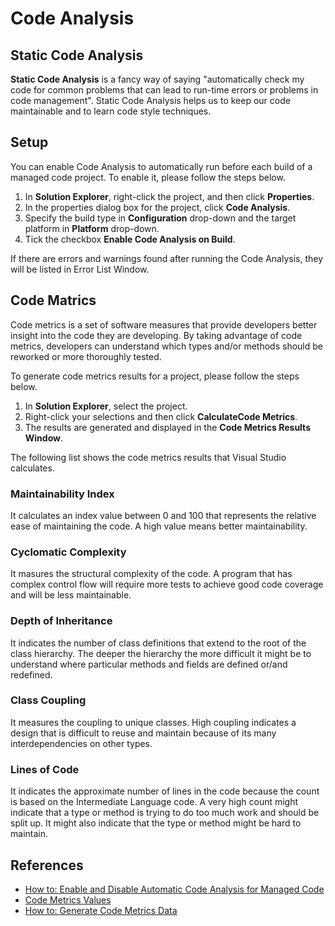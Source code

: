 # Code Analysis

## Static Code Analysis
**Static Code Analysis** is a fancy way of saying "automatically check my code for common problems that can lead to run-time errors or problems in code management". Static Code Analysis helps us to keep our code maintainable and to learn code style techniques.

## Setup
You can enable Code Analysis to automatically run before each build of a managed code project. To enable it, please follow the steps below.
 1. In **Solution Explorer**, right-click the project, and then click **Properties**.
 2. In the properties dialog box for the project, click **Code Analysis**.
 3. Specify the build type in **Configuration** drop-down and the target platform in **Platform** drop-down.
 4. Tick the checkbox **Enable Code Analysis on Build**.
 
If there are errors and warnings found after running the Code Analysis, they will be listed in Error List Window.

## Code Matrics
Code metrics is a set of software measures that provide developers better insight into the code they are developing. By taking advantage of code metrics, developers can understand which types and/or methods should be reworked or more thoroughly tested.

To generate code metrics results for a project, please follow the steps below.
 1. In **Solution Explorer**, select the project.
 2. Right-click your selections and then click **CalculateCode Metrics**.
 3. The results are generated and displayed in the **Code Metrics Results Window**.
 
The following list shows the code metrics results that Visual Studio calculates.

### Maintainability Index
It calculates an index value between 0 and 100 that represents the relative ease of maintaining the code. A high value means better maintainability.

### Cyclomatic Complexity
It masures the structural complexity of the code. A program that has complex control flow will require more tests to achieve good code coverage and will be less maintainable.

### Depth of Inheritance
It indicates the number of class definitions that extend to the root of the class hierarchy. The deeper the hierarchy the more difficult it might be to understand where particular methods and fields are defined or/and redefined.

### Class Coupling
It measures the coupling to unique classes. High coupling indicates a design that is difficult to reuse and maintain because of its many interdependencies on other types.

### Lines of Code
It indicates the approximate number of lines in the code because the count is based on the Intermediate Language code. A very high count might indicate that a type or method is trying to do too much work and should be split up. It might also indicate that the type or method might be hard to maintain.

## References
 - [How to: Enable and Disable Automatic Code Analysis for Managed Code](https://msdn.microsoft.com/en-us/library/dd547175.aspx)
 - [Code Metrics Values](https://msdn.microsoft.com/en-us/library/bb385914.aspx)
 - [How to: Generate Code Metrics Data](https://msdn.microsoft.com/en-us/library/bb385908.aspx)
